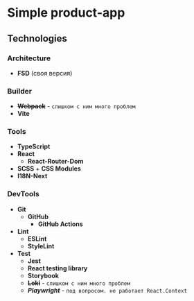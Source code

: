# Simple product-app

## Technologies

### Architecture

- **FSD** (своя версия)

### Builder

- **~~Webpack~~** - `слишком с ним много проблем`
- **Vite**

### Tools

- **TypeScript**
- **React**
    - **React-Router-Dom**
- **SCSS** + **CSS Modules**
- **I18N-Next**

### DevTools

- **Git**
    - **GitHub**
        - **GitHub Actions**
- **Lint**
    - **ESLint**
    - **StyleLint**
- **Test**
    - **Jest**
    - **React testing library**
    - **Storybook**
    - **~~Loki~~** - `слишком с ним много проблем`
    - **_Playwright_** - `под вопросом. не работает React.Context`
